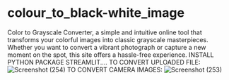 # colour_to_black-white_image
Color to Grayscale Converter, a simple and intuitive online tool that transforms your colorful images into classic grayscale masterpieces. Whether you want to convert a vibrant photograph or capture a new moment on the spot, this site offers a hassle-free experience.
INSTALL PYTHON PACKAGE STREAMLIT....
TO CONVERT UPLOADED FILE:
![Screenshot (254)](https://github.com/Utkarsha3406/colour_to_black-white_image/assets/104308777/6b17215c-21ec-4eb1-9d09-74bf1e45d52f)
TO CONVERT CAMERA IMAGES:
![Screenshot (253)](https://github.com/Utkarsha3406/colour_to_black-white_image/assets/104308777/a46e663e-4595-490f-b6ad-8e8e5e3ca150)
